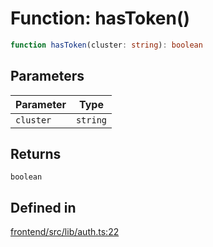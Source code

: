 # Function: hasToken()

```ts
function hasToken(cluster: string): boolean
```

## Parameters

| Parameter | Type |
| ------ | ------ |
| `cluster` | `string` |

## Returns

`boolean`

## Defined in

[frontend/src/lib/auth.ts:22](https://github.com/headlamp-k8s/headlamp/blob/2481a1c9f2b4a69a9320466e7a455215b14b97b0/frontend/src/lib/auth.ts#L22)
